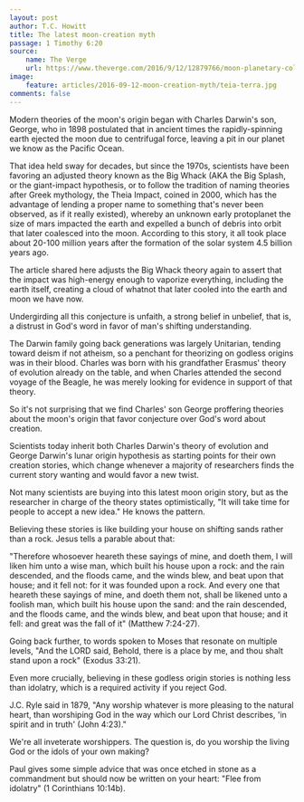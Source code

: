 ```yaml
---
layout: post
author: T.C. Howitt
title: The latest moon-creation myth
passage: 1 Timothy 6:20
source:
    name: The Verge
    url: https://www.theverge.com/2016/9/12/12879766/moon-planetary-collision-theory-earth-impact
image:
    feature: articles/2016-09-12-moon-creation-myth/teia-terra.jpg
comments: false
---
```


Modern theories of the moon's origin began with Charles Darwin's son, George, who in 1898 postulated that in ancient times the rapidly-spinning earth ejected the moon due to centrifugal force, leaving a pit in our planet we know as the Pacific Ocean.

That idea held sway for decades, but since the 1970s, scientists have been favoring an adjusted theory known as the Big Whack (AKA the Big Splash, or the giant-impact hypothesis, or to follow the tradition of naming theories after Greek mythology, the Theia Impact, coined in 2000, which has the advantage of lending a proper name to something that's never been observed, as if it really existed), whereby an unknown early protoplanet the size of mars impacted the earth and expelled a bunch of debris into orbit that later coalesced into the moon. According to this story, it all took place about 20-100 million years after the formation of the solar system 4.5 billion years ago.

The article shared here adjusts the Big Whack theory again to assert that the impact was high-energy enough to vaporize everything, including the earth itself, creating a cloud of whatnot that later cooled into the earth and moon we have now.

Undergirding all this conjecture is unfaith, a strong belief in unbelief, that is, a distrust in God's word in favor of man's shifting understanding.

The Darwin family going back generations was largely Unitarian, tending toward deism if not atheism, so a penchant for theorizing on godless origins was in their blood. Charles was born with his grandfather Erasmus' theory of evolution already on the table, and when Charles attended the second voyage of the Beagle, he was merely looking for evidence in support of that theory.

So it's not surprising that we find Charles' son George proffering theories about the moon's origin that favor conjecture over God's word about creation.

Scientists today inherit both Charles Darwin's theory of evolution and George Darwin's lunar origin hypothesis as starting points for their own creation stories, which change whenever a majority of researchers finds the current story wanting and would favor a new twist.

Not many scientists are buying into this latest moon origin story, but as the researcher in charge of the theory states optimistically, "It will take time for people to accept a new idea." He knows the pattern.

Believing these stories is like building your house on shifting sands rather than a rock. Jesus tells a parable about that:

"Therefore whosoever heareth these sayings of mine, and doeth them, I will liken him unto a wise man, which built his house upon a rock: and the rain descended, and the floods came, and the winds blew, and beat upon that house; and it fell not: for it was founded upon a rock. And every one that heareth these sayings of mine, and doeth them not, shall be likened unto a foolish man, which built his house upon the sand: and the rain descended, and the floods came, and the winds blew, and beat upon that house; and it fell: and great was the fall of it" (Matthew 7:24-27).

Going back further, to words spoken to Moses that resonate on multiple levels, "And the LORD said, Behold, there is a place by me, and thou shalt stand upon a rock" (Exodus 33:21).

Even more crucially, believing in these godless origin stories is nothing less than idolatry, which is a required activity if you reject God.

J.C. Ryle said in 1879, "Any worship whatever is more pleasing to the natural heart, than worshiping God in the way which our Lord Christ describes, 'in spirit and in truth' (John 4:23)."

We're all inveterate worshippers. The question is, do you worship the living God or the idols of your own making?

Paul gives some simple advice that was once etched in stone as a commandment but should now be written on your heart: "Flee from idolatry" (1 Corinthians 10:14b).
